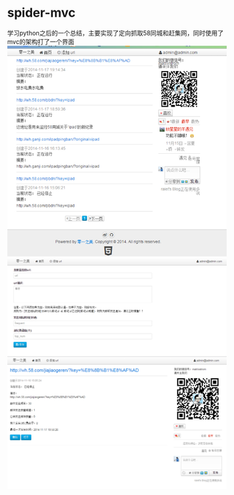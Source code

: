 spider-mvc
==========

学习python之后的一个总结，主要实现了定向抓取58同城和赶集网，同时使用了mvc的架构打了一个界面
![界面](/www/static/3.png "添加")
![界面](/www/static/2.png "首页")
![界面](/www/static/1.png "详细")
